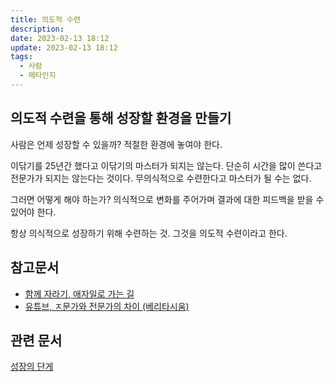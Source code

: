 ```yaml
---
title: 의도적 수련
description: 
date: 2023-02-13 18:12
update: 2023-02-13 18:12
tags:
  - 사람
  - 메타인지
---
```


## 의도적 수련을 통해 성장할 환경을 만들기
사람은 언제 성장할 수 있을까? 적절한 환경에 놓여야 한다.

이닦기를 25년간 했다고 이닦기의 마스터가 되지는 않는다. 단순히 시간을 많이 쓴다고 전문가가 되지는 않는다는 것이다. 무의식적으로 수련한다고 마스터가 될 수는 없다.

그러면 어떻게 해야 하는가? 의식적으로 변화를 주어가며 결과에 대한 피드백을 받을 수 있어야 한다. 

항상 의식적으로 성장하기 위해 수련하는 것. 그것을 의도적 수련이라고 한다.


## 참고문서
- [함께 자라기, 애자일로 가는 길](http://www.yes24.com/Product/Goods/67350256?pid=123487&cosemkid=go15446056295385363&gclid=Cj0KCQiAmaibBhCAARIsAKUlaKR11Rwx5oRrI-Jlb9C0Yz35_pN1i8j9LbYPkEZlZaE0FW6wFG46OtsaAlyAEALw_wcB)
- [유튜브, ㅈ문가와 전문가의 차이 (베리타시움)](https://www.youtube.com/watch?v=yiG0nOK7woU)


## 관련 문서
[성장의 단게](../성장의-단계/index.md)